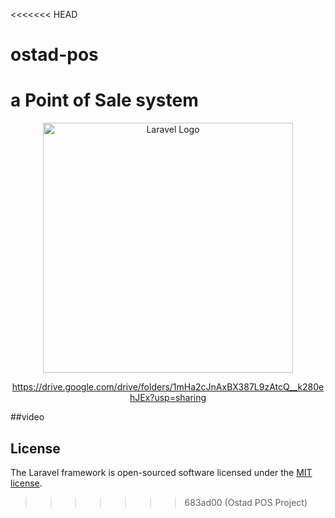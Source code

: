 <<<<<<< HEAD

# ostad-pos

# a Point of Sale system

<p align="center"><a href="https://laravel.com" target="_blank"><img src="https://raw.githubusercontent.com/laravel/art/master/logo-lockup/5%20SVG/2%20CMYK/1%20Full%20Color/laravel-logolockup-cmyk-red.svg" width="400" alt="Laravel Logo"></a></p>

<p align="center">
<a href="https://drive.google.com/drive/folders/1mHa2cJnAxBX387L9zAtcQ__k280ehJEx?usp=sharing" target="_blank"> https://drive.google.com/drive/folders/1mHa2cJnAxBX387L9zAtcQ__k280ehJEx?usp=sharing
</a>

</p>

##video

## License

The Laravel framework is open-sourced software licensed under the [MIT license](https://opensource.org/licenses/MIT).

> > > > > > > 683ad00 (Ostad POS Project)
